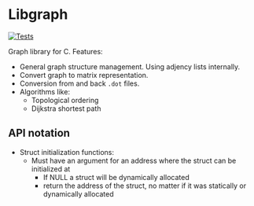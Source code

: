 # Libgraph

[![Tests](https://github.com/asimos-bot/libgraph/workflows/Tests/badge.svg)](https://github.com/asimos-bot/libgraph/actions/workflows/main.yml)

Graph library for C. Features:

* General graph structure management. Using adjency lists internally.
* Convert graph to matrix representation.
* Conversion from and back `.dot` files.
* Algorithms like:
  * Topological ordering
  * Dijkstra shortest path

## API notation

* Struct initialization functions:
  * Must have an argument for an address where the struct can be initialized at
    * If NULL a struct will be dynamically allocated
    * return the address of the struct, no matter if it was statically or dynamically allocated

